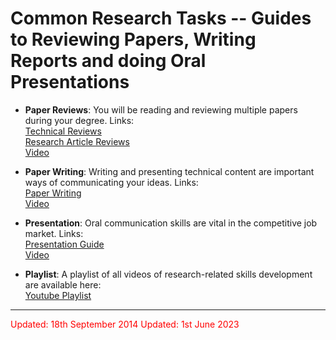 # Common Research Tasks -- Guides to Reviewing Papers, Writing Reports and doing Oral Presentations

- **Paper Reviews**: You will be reading and reviewing multiple papers during your degree. Links:<br>
  [Technical Reviews](2013/ce7451_resmeth/lectures/04_technical_review.pdf)</br>
  [Research Article Reviews](2013/ce7451_resmeth/lectures/07_reviewing_research_articles.pdf)</br>
  [Video](http://www.youtube.com/watch?v=lbUo8ehDfvY&list=PLh2JZR7It5HMLynehdZm3Fh_cbEaOPsw6&index=13)

- **Paper Writing**: Writing and presenting technical content are important ways
  of communicating your ideas. Links:</br>
  [Paper Writing](2013/ce7451_resmeth/lectures/19_paper_writing.pdf)</br>
  [Video](http://www.youtube.com/watch?v=qNCmQi_UBLM&index=12&list=PLh2JZR7It5HMLynehdZm3Fh_cbEaOPsw6)

- **Presentation**: Oral communication skills are vital in the competitive job market. Links:<br>
  [Presentation Guide](2013/ce7451_resmeth/lectures/13_presentation_guide.pdf)</br>
  [Video](http://www.youtube.com/watch?v=Qhzz-v1bAH8&list=PLh2JZR7It5HMLynehdZm3Fh_cbEaOPsw6&index=11)

- **Playlist**: A playlist of all videos of research-related skills development are available here:<br>
  [Youtube Playlist](http://www.youtube.com/playlist?list=PLh2JZR7It5HMLynehdZm3Fh_cbEaOPsw6)

<hr>
<font color="red"> Updated: 18th September 2014 </font>
<font color="red"> Updated: 1st June 2023 </font>
